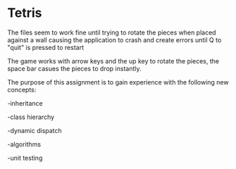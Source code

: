 # Tetris
The files seem to work fine until trying to rotate the pieces when placed against a wall causing the application to crash and create errors until Q to "quit" is pressed to restart

The game works with arrow keys and the up key to rotate the pieces, the space bar casues the pieces to drop instantly.

The purpose of this assignment is to gain experience with the following new concepts:

-inheritance

-class hierarchy

-dynamic dispatch

-algorithms

-unit testing
